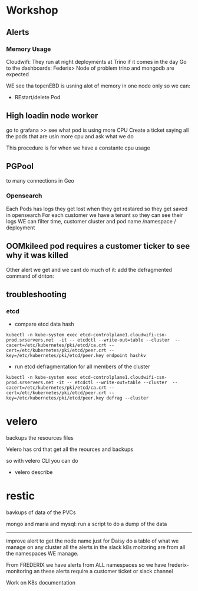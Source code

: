 # Workshop

## Alerts
### Memory Usage 

Cloudwifi: They run at night deployments at Trino
if it comes in the day
Go to the dashboards: Federix> Node of problem
trino and mongodb are expected


WE see tha topenEBD is usning alot of memory in one node only so we can:
- REstart/delete Pod


## High loadin node worker

go to grafana >> see what pod is using more CPU
Create a ticket saying all the pods that are usin more cpu and ask what we do


This procedure is for when we have a constante cpu usage


##  PGPool
to many connections in Geo



### Opensearch

Each Pods has logs
they get lost when they get restared so they get saved in opensearch
For each customer we have a tenant so they can see their logs
WE can filter time, customer cluster and pod name /namespace / deployment



## OOMkileed pod requires a customer ticker to see why it was killed


Other alert we get and we cant do much of it: add the defragmented command of driton:
## troubleshooting
### etcd
- compare etcd data hash
```
kubectl -n kube-system exec etcd-controlplane1.cloudwifi-csn-prod.srservers.net  -it -- etcdctl --write-out=table --cluster  --cacert=/etc/kubernetes/pki/etcd/ca.crt --cert=/etc/kubernetes/pki/etcd/peer.crt --key=/etc/kubernetes/pki/etcd/peer.key endpoint hashkv
```
- run etcd defragmentation for all members of the cluster

```
kubectl -n kube-system exec etcd-controlplane1.cloudwifi-csn-prod.srservers.net -it -- etcdctl --write-out=table --cluster  --cacert=/etc/kubernetes/pki/etcd/ca.crt --cert=/etc/kubernetes/pki/etcd/peer.crt --key=/etc/kubernetes/pki/etcd/peer.key defrag --cluster
```


# velero 
backups the resources files

Velero has crd that get all the reources and backups

so with velero CLI you can do 
- velero describe <backup>


# restic
bavkups of data of the PVCs

mongo and maria and mysql: run a script to do a dump of the data





--------------------------------
improve alert to get the node name
just for Daisy do a table of what we manage on any cluster
all the alerts in the slack k8s moitoring are from all the namespaces WE manage.

From FREDERIX we have alerts from ALL namespaces
so we have frederix-monitoring an these alerts require a customer ticket or slack channel 

Work on K8s documentation



